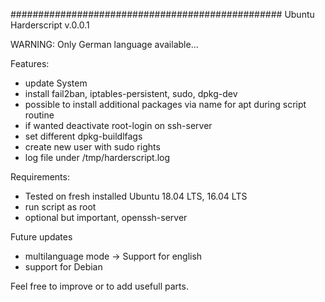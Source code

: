 #################################################
Ubuntu Harderscript v.0.0.1

WARNING: Only German language available...

Features:
- update System
- install fail2ban, iptables-persistent, sudo, dpkg-dev
- possible to install additional packages via name for apt during script routine
- if wanted deactivate root-login on ssh-server
- set different dpkg-buildlfags
- create new user with sudo rights
- log file under /tmp/harderscript.log

Requirements:
- Tested on fresh installed Ubuntu 18.04 LTS, 16.04 LTS
- run script as root
- optional but important, openssh-server

Future updates
- multilanguage mode -> Support for english
- support for Debian


Feel free to improve or to add usefull parts. 
